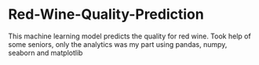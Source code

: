 # Red-Wine-Quality-Prediction
This machine learning model predicts the quality for red wine. Took help of some seniors, only the analytics was my part using pandas, numpy, seaborn and matplotlib
